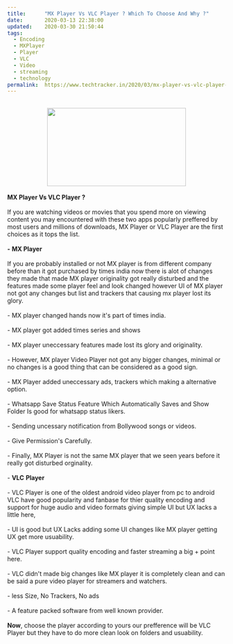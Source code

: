 ```yaml
---
title:		"MX Player Vs VLC Player ? Which To Choose And Why ?"
date:		2020-03-13 22:38:00
updated:	2020-03-30 21:50:44
tags: 
  - Encoding
  - MXPlayer
  - Player
  - VLC
  - Video
  - streaming
  - technology	
permalink:	https://www.techtracker.in/2020/03/mx-player-vs-vlc-player-which-to-choose.html
---
```


<div><b><br><div class="separator" style="clear: both; text-align: center;"><a href="https://lh3.googleusercontent.com/-pCBYua3Xdr8/XoIcWMQkZeI/AAAAAAAABP4/gX0sugYzUfEX8m9G1ZkqSXZp-YCQ0WIEACLcBGAsYHQ/s1600/IMG_20200111_105332_780-02-11.jpeg" imageanchor="1" style="margin-left: 1em; margin-right: 1em;"><img src="https://lh3.googleusercontent.com/-pCBYua3Xdr8/XoIcWMQkZeI/AAAAAAAABP4/gX0sugYzUfEX8m9G1ZkqSXZp-YCQ0WIEACLcBGAsYHQ/s1600/IMG_20200111_105332_780-02-11.jpeg" border="0" data-original-width="1280" data-original-height="720" width="320" height="180"></a></div></b></div><b><div><b><br></b></div>MX Player Vs VLC Player ?</b><div><b><br></b></div><div>If you are watching videos or movies that you spend more on viewing content you may encountered with these two apps popularly preffered by most users and millions of downloads, MX Player or VLC Player are the first choices as it tops the list.</div><div><br></div><div><b>-</b> <b>MX Player&nbsp;</b></div><div><b><br></b></div><div>If you are probably installed or not MX player is from different company before than it got purchased by times india now there is alot of changes they made that made MX player originality got really disturbed and the features made some player feel and look changed however UI of MX player not got any changes but list and trackers that causing mx player lost its glory.</div><div><br></div><div>- MX player changed hands now it's part of times india.</div><div><br></div><div>- MX player got added times series and shows&nbsp;</div><div><br></div><div>- MX player uneccessary features made lost its glory and originality.</div><div><br></div><div>- However, MX player Video Player not got any bigger changes, minimal or no changes is a good thing that can be considered as a good sign.</div><div><br></div><div>- MX Player added uneccessary ads, trackers which making a alternative option.</div><div><br></div><div>- Whatsapp Save Status Feature Which Automatically Saves and Show Folder Is good for whatsapp status likers.</div><div><br></div><div>- Sending uncessary notification from Bollywood songs or videos.</div><div><br></div><div>- Give Permission's Carefully.</div><div><br></div><div>- Finally, MX Player is not the same MX player that we seen years before it really got disturbed orginality.</div><div><br></div><div>- <b>VLC</b> <b>Player</b></div><div><b><br></b></div><div>- VLC Player is one of the oldest android video player from pc to android VLC have good popularity and fanbase for thier quality encoding and support for huge audio and video formats giving simple UI but UX lacks a little here,</div><div><br></div><div>- UI is good but UX Lacks adding some UI changes like MX player getting UX get more usuability.</div><div><br></div><div>- VLC Player support quality encoding and faster streaming a big + point here.</div><div><br></div><div>- VLC didn't made big changes like MX player it is completely clean and can be said a pure video player for streamers and watchers.</div><div><br></div><div>- less Size, No Trackers, No ads</div><div><br></div><div>- A feature packed software from well known provider.</div><div><br></div><div><b>Now</b>, choose the player according to yours our prefference will be VLC Player but they have to do more clean look on folders and usuability.</div>
<!-- no comments on this post -->